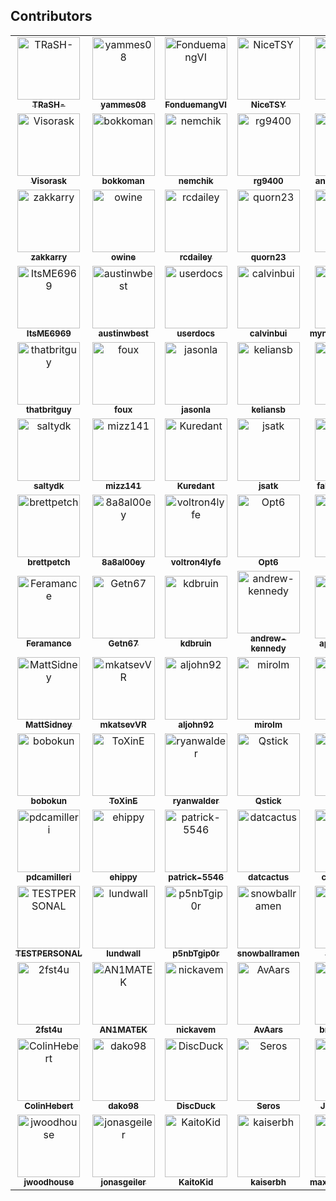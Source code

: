 ## Contributors

<!-- readme: contributors -start -->
<table>
<tr>    
    <td align="center">
        <a href="https://github.com/TRaSH-">
            <img src="https://avatars.githubusercontent.com/u/6155095?v=4&v=4" width="100;" alt="TRaSH-"/>
            <br />
            <sub><b>TRaSH-</b></sub>
        </a>
    </td>    
    <td align="center">
        <a href="https://github.com/yammes08">
            <img src="https://avatars.githubusercontent.com/u/111231042?v=4&v=4" width="100;" alt="yammes08"/>
            <br />
            <sub><b>yammes08</b></sub>
        </a>
    </td>    
    <td align="center">
        <a href="https://github.com/FonduemangVI">
            <img src="https://avatars.githubusercontent.com/u/15520607?v=4&v=4" width="100;" alt="FonduemangVI"/>
            <br />
            <sub><b>FonduemangVI</b></sub>
        </a>
    </td>    
    <td align="center">
        <a href="https://github.com/NiceTSY">
            <img src="https://avatars.githubusercontent.com/u/38940602?v=4&v=4" width="100;" alt="NiceTSY"/>
            <br />
            <sub><b>NiceTSY</b></sub>
        </a>
    </td>    
    <td align="center">
        <a href="https://github.com/nuxencs">
            <img src="https://avatars.githubusercontent.com/u/47067662?v=4&v=4" width="100;" alt="nuxencs"/>
            <br />
            <sub><b>nuxencs</b></sub>
        </a>
    </td>    
    <td align="center">
        <a href="https://github.com/bakerboy448">
            <img src="https://avatars.githubusercontent.com/u/55419169?v=4&v=4" width="100;" alt="bakerboy448"/>
            <br />
            <sub><b>bakerboy448</b></sub>
        </a>
    </td>
</tr>
<tr>    
    <td align="center">
        <a href="https://github.com/Visorask">
            <img src="https://avatars.githubusercontent.com/u/54461452?v=4&v=4" width="100;" alt="Visorask"/>
            <br />
            <sub><b>Visorask</b></sub>
        </a>
    </td>    
    <td align="center">
        <a href="https://github.com/bokkoman">
            <img src="https://avatars.githubusercontent.com/u/7511367?v=4&v=4" width="100;" alt="bokkoman"/>
            <br />
            <sub><b>bokkoman</b></sub>
        </a>
    </td>    
    <td align="center">
        <a href="https://github.com/nemchik">
            <img src="https://avatars.githubusercontent.com/u/725456?v=4&v=4" width="100;" alt="nemchik"/>
            <br />
            <sub><b>nemchik</b></sub>
        </a>
    </td>    
    <td align="center">
        <a href="https://github.com/rg9400">
            <img src="https://avatars.githubusercontent.com/u/39887349?v=4&v=4" width="100;" alt="rg9400"/>
            <br />
            <sub><b>rg9400</b></sub>
        </a>
    </td>    
    <td align="center">
        <a href="https://github.com/andersbjorshol">
            <img src="https://avatars.githubusercontent.com/u/161516010?v=4&v=4" width="100;" alt="andersbjorshol"/>
            <br />
            <sub><b>andersbjorshol</b></sub>
        </a>
    </td>    
    <td align="center">
        <a href="https://github.com/sadstan">
            <img src="https://avatars.githubusercontent.com/u/76420253?v=4&v=4" width="100;" alt="sadstan"/>
            <br />
            <sub><b>sadstan</b></sub>
        </a>
    </td>
</tr>
<tr>    
    <td align="center">
        <a href="https://github.com/zakkarry">
            <img src="https://avatars.githubusercontent.com/u/123845855?v=4&v=4" width="100;" alt="zakkarry"/>
            <br />
            <sub><b>zakkarry</b></sub>
        </a>
    </td>    
    <td align="center">
        <a href="https://github.com/owine">
            <img src="https://avatars.githubusercontent.com/u/4283702?v=4&v=4" width="100;" alt="owine"/>
            <br />
            <sub><b>owine</b></sub>
        </a>
    </td>    
    <td align="center">
        <a href="https://github.com/rcdailey">
            <img src="https://avatars.githubusercontent.com/u/1768054?v=4&v=4" width="100;" alt="rcdailey"/>
            <br />
            <sub><b>rcdailey</b></sub>
        </a>
    </td>    
    <td align="center">
        <a href="https://github.com/quorn23">
            <img src="https://avatars.githubusercontent.com/u/6703012?v=4&v=4" width="100;" alt="quorn23"/>
            <br />
            <sub><b>quorn23</b></sub>
        </a>
    </td>    
    <td align="center">
        <a href="https://github.com/kantjer01">
            <img src="https://avatars.githubusercontent.com/u/140897249?v=4&v=4" width="100;" alt="kantjer01"/>
            <br />
            <sub><b>kantjer01</b></sub>
        </a>
    </td>    
    <td align="center">
        <a href="https://github.com/4l3-X">
            <img src="https://avatars.githubusercontent.com/u/108864960?v=4&v=4" width="100;" alt="4l3-X"/>
            <br />
            <sub><b>4l3-X</b></sub>
        </a>
    </td>
</tr>
<tr>    
    <td align="center">
        <a href="https://github.com/ItsME6969">
            <img src="https://avatars.githubusercontent.com/u/89707006?v=4&v=4" width="100;" alt="ItsME6969"/>
            <br />
            <sub><b>ItsME6969</b></sub>
        </a>
    </td>    
    <td align="center">
        <a href="https://github.com/austinwbest">
            <img src="https://avatars.githubusercontent.com/u/8321115?v=4&v=4" width="100;" alt="austinwbest"/>
            <br />
            <sub><b>austinwbest</b></sub>
        </a>
    </td>    
    <td align="center">
        <a href="https://github.com/userdocs">
            <img src="https://avatars.githubusercontent.com/u/16525024?v=4&v=4" width="100;" alt="userdocs"/>
            <br />
            <sub><b>userdocs</b></sub>
        </a>
    </td>    
    <td align="center">
        <a href="https://github.com/calvinbui">
            <img src="https://avatars.githubusercontent.com/u/3604363?v=4&v=4" width="100;" alt="calvinbui"/>
            <br />
            <sub><b>calvinbui</b></sub>
        </a>
    </td>    
    <td align="center">
        <a href="https://github.com/mynameisbogdan">
            <img src="https://avatars.githubusercontent.com/u/707714?v=4&v=4" width="100;" alt="mynameisbogdan"/>
            <br />
            <sub><b>mynameisbogdan</b></sub>
        </a>
    </td>    
    <td align="center">
        <a href="https://github.com/doob187">
            <img src="https://avatars.githubusercontent.com/u/60312740?v=4&v=4" width="100;" alt="doob187"/>
            <br />
            <sub><b>doob187</b></sub>
        </a>
    </td>
</tr>
<tr>    
    <td align="center">
        <a href="https://github.com/thatbritguy">
            <img src="https://avatars.githubusercontent.com/u/10825337?v=4&v=4" width="100;" alt="thatbritguy"/>
            <br />
            <sub><b>thatbritguy</b></sub>
        </a>
    </td>    
    <td align="center">
        <a href="https://github.com/foux">
            <img src="https://avatars.githubusercontent.com/u/246550?v=4&v=4" width="100;" alt="foux"/>
            <br />
            <sub><b>foux</b></sub>
        </a>
    </td>    
    <td align="center">
        <a href="https://github.com/jasonla">
            <img src="https://avatars.githubusercontent.com/u/12141407?v=4&v=4" width="100;" alt="jasonla"/>
            <br />
            <sub><b>jasonla</b></sub>
        </a>
    </td>    
    <td align="center">
        <a href="https://github.com/keliansb">
            <img src="https://avatars.githubusercontent.com/u/22099779?v=4&v=4" width="100;" alt="keliansb"/>
            <br />
            <sub><b>keliansb</b></sub>
        </a>
    </td>    
    <td align="center">
        <a href="https://github.com/Roxedus">
            <img src="https://avatars.githubusercontent.com/u/7110194?v=4&v=4" width="100;" alt="Roxedus"/>
            <br />
            <sub><b>Roxedus</b></sub>
        </a>
    </td>    
    <td align="center">
        <a href="https://github.com/SeiyaGame">
            <img src="https://avatars.githubusercontent.com/u/40237982?v=4&v=4" width="100;" alt="SeiyaGame"/>
            <br />
            <sub><b>SeiyaGame</b></sub>
        </a>
    </td>
</tr>
<tr>    
    <td align="center">
        <a href="https://github.com/saltydk">
            <img src="https://avatars.githubusercontent.com/u/6587950?v=4&v=4" width="100;" alt="saltydk"/>
            <br />
            <sub><b>saltydk</b></sub>
        </a>
    </td>    
    <td align="center">
        <a href="https://github.com/mizz141">
            <img src="https://avatars.githubusercontent.com/u/20839616?v=4&v=4" width="100;" alt="mizz141"/>
            <br />
            <sub><b>mizz141</b></sub>
        </a>
    </td>    
    <td align="center">
        <a href="https://github.com/Kuredant">
            <img src="https://avatars.githubusercontent.com/u/1890076?v=4&v=4" width="100;" alt="Kuredant"/>
            <br />
            <sub><b>Kuredant</b></sub>
        </a>
    </td>    
    <td align="center">
        <a href="https://github.com/jsatk">
            <img src="https://avatars.githubusercontent.com/u/1005550?v=4&v=4" width="100;" alt="jsatk"/>
            <br />
            <sub><b>jsatk</b></sub>
        </a>
    </td>    
    <td align="center">
        <a href="https://github.com/fabricionaweb">
            <img src="https://avatars.githubusercontent.com/u/15933?v=4&v=4" width="100;" alt="fabricionaweb"/>
            <br />
            <sub><b>fabricionaweb</b></sub>
        </a>
    </td>    
    <td align="center">
        <a href="https://github.com/Davo1624">
            <img src="https://avatars.githubusercontent.com/u/85573606?v=4&v=4" width="100;" alt="Davo1624"/>
            <br />
            <sub><b>Davo1624</b></sub>
        </a>
    </td>
</tr>
<tr>    
    <td align="center">
        <a href="https://github.com/brettpetch">
            <img src="https://avatars.githubusercontent.com/u/38706195?v=4&v=4" width="100;" alt="brettpetch"/>
            <br />
            <sub><b>brettpetch</b></sub>
        </a>
    </td>    
    <td align="center">
        <a href="https://github.com/8a8al00ey">
            <img src="https://avatars.githubusercontent.com/u/109389709?v=4&v=4" width="100;" alt="8a8al00ey"/>
            <br />
            <sub><b>8a8al00ey</b></sub>
        </a>
    </td>    
    <td align="center">
        <a href="https://github.com/voltron4lyfe">
            <img src="https://avatars.githubusercontent.com/u/55123373?v=4&v=4" width="100;" alt="voltron4lyfe"/>
            <br />
            <sub><b>voltron4lyfe</b></sub>
        </a>
    </td>    
    <td align="center">
        <a href="https://github.com/Opt6">
            <img src="https://avatars.githubusercontent.com/u/82363306?v=4&v=4" width="100;" alt="Opt6"/>
            <br />
            <sub><b>Opt6</b></sub>
        </a>
    </td>    
    <td align="center">
        <a href="https://github.com/KnifeFed">
            <img src="https://avatars.githubusercontent.com/u/85502276?v=4&v=4" width="100;" alt="KnifeFed"/>
            <br />
            <sub><b>KnifeFed</b></sub>
        </a>
    </td>    
    <td align="center">
        <a href="https://github.com/Appoxo">
            <img src="https://avatars.githubusercontent.com/u/17850993?v=4&v=4" width="100;" alt="Appoxo"/>
            <br />
            <sub><b>Appoxo</b></sub>
        </a>
    </td>
</tr>
<tr>    
    <td align="center">
        <a href="https://github.com/Feramance">
            <img src="https://avatars.githubusercontent.com/u/38938175?v=4&v=4" width="100;" alt="Feramance"/>
            <br />
            <sub><b>Feramance</b></sub>
        </a>
    </td>    
    <td align="center">
        <a href="https://github.com/Getn67">
            <img src="https://avatars.githubusercontent.com/u/51862012?v=4&v=4" width="100;" alt="Getn67"/>
            <br />
            <sub><b>Getn67</b></sub>
        </a>
    </td>    
    <td align="center">
        <a href="https://github.com/kdbruin">
            <img src="https://avatars.githubusercontent.com/u/3851711?v=4&v=4" width="100;" alt="kdbruin"/>
            <br />
            <sub><b>kdbruin</b></sub>
        </a>
    </td>    
    <td align="center">
        <a href="https://github.com/andrew-kennedy">
            <img src="https://avatars.githubusercontent.com/u/2387159?v=4&v=4" width="100;" alt="andrew-kennedy"/>
            <br />
            <sub><b>andrew-kennedy</b></sub>
        </a>
    </td>    
    <td align="center">
        <a href="https://github.com/appiekap653">
            <img src="https://avatars.githubusercontent.com/u/29512159?v=4&v=4" width="100;" alt="appiekap653"/>
            <br />
            <sub><b>appiekap653</b></sub>
        </a>
    </td>    
    <td align="center">
        <a href="https://github.com/Drapersniper">
            <img src="https://avatars.githubusercontent.com/u/27962761?v=4&v=4" width="100;" alt="Drapersniper"/>
            <br />
            <sub><b>Drapersniper</b></sub>
        </a>
    </td>
</tr>
<tr>    
    <td align="center">
        <a href="https://github.com/MattSidney">
            <img src="https://avatars.githubusercontent.com/u/45581528?v=4&v=4" width="100;" alt="MattSidney"/>
            <br />
            <sub><b>MattSidney</b></sub>
        </a>
    </td>    
    <td align="center">
        <a href="https://github.com/mkatsevVR">
            <img src="https://avatars.githubusercontent.com/u/911677?v=4&v=4" width="100;" alt="mkatsevVR"/>
            <br />
            <sub><b>mkatsevVR</b></sub>
        </a>
    </td>    
    <td align="center">
        <a href="https://github.com/aljohn92">
            <img src="https://avatars.githubusercontent.com/u/16975578?v=4&v=4" width="100;" alt="aljohn92"/>
            <br />
            <sub><b>aljohn92</b></sub>
        </a>
    </td>    
    <td align="center">
        <a href="https://github.com/mirolm">
            <img src="https://avatars.githubusercontent.com/u/9135358?v=4&v=4" width="100;" alt="mirolm"/>
            <br />
            <sub><b>mirolm</b></sub>
        </a>
    </td>    
    <td align="center">
        <a href="https://github.com/mrhotio">
            <img src="https://avatars.githubusercontent.com/u/26902309?v=4&v=4" width="100;" alt="mrhotio"/>
            <br />
            <sub><b>mrhotio</b></sub>
        </a>
    </td>    
    <td align="center">
        <a href="https://github.com/mvanbaak">
            <img src="https://avatars.githubusercontent.com/u/1928231?v=4&v=4" width="100;" alt="mvanbaak"/>
            <br />
            <sub><b>mvanbaak</b></sub>
        </a>
    </td>
</tr>
<tr>    
    <td align="center">
        <a href="https://github.com/bobokun">
            <img src="https://avatars.githubusercontent.com/u/12660469?v=4&v=4" width="100;" alt="bobokun"/>
            <br />
            <sub><b>bobokun</b></sub>
        </a>
    </td>    
    <td align="center">
        <a href="https://github.com/ToXinE">
            <img src="https://avatars.githubusercontent.com/u/6205053?v=4&v=4" width="100;" alt="ToXinE"/>
            <br />
            <sub><b>ToXinE</b></sub>
        </a>
    </td>    
    <td align="center">
        <a href="https://github.com/ryanwalder">
            <img src="https://avatars.githubusercontent.com/u/10901150?v=4&v=4" width="100;" alt="ryanwalder"/>
            <br />
            <sub><b>ryanwalder</b></sub>
        </a>
    </td>    
    <td align="center">
        <a href="https://github.com/Qstick">
            <img src="https://avatars.githubusercontent.com/u/376117?v=4&v=4" width="100;" alt="Qstick"/>
            <br />
            <sub><b>Qstick</b></sub>
        </a>
    </td>    
    <td align="center">
        <a href="https://github.com/qsuicide">
            <img src="https://avatars.githubusercontent.com/u/107214609?v=4&v=4" width="100;" alt="qsuicide"/>
            <br />
            <sub><b>qsuicide</b></sub>
        </a>
    </td>    
    <td align="center">
        <a href="https://github.com/Plancke">
            <img src="https://avatars.githubusercontent.com/u/1756802?v=4&v=4" width="100;" alt="Plancke"/>
            <br />
            <sub><b>Plancke</b></sub>
        </a>
    </td>
</tr>
<tr>    
    <td align="center">
        <a href="https://github.com/pdcamilleri">
            <img src="https://avatars.githubusercontent.com/u/1164501?v=4&v=4" width="100;" alt="pdcamilleri"/>
            <br />
            <sub><b>pdcamilleri</b></sub>
        </a>
    </td>    
    <td align="center">
        <a href="https://github.com/ehippy">
            <img src="https://avatars.githubusercontent.com/u/157220?v=4&v=4" width="100;" alt="ehippy"/>
            <br />
            <sub><b>ehippy</b></sub>
        </a>
    </td>    
    <td align="center">
        <a href="https://github.com/patrick-5546">
            <img src="https://avatars.githubusercontent.com/u/65756895?v=4&v=4" width="100;" alt="patrick-5546"/>
            <br />
            <sub><b>patrick-5546</b></sub>
        </a>
    </td>    
    <td align="center">
        <a href="https://github.com/datcactus">
            <img src="https://avatars.githubusercontent.com/u/107456394?v=4&v=4" width="100;" alt="datcactus"/>
            <br />
            <sub><b>datcactus</b></sub>
        </a>
    </td>    
    <td align="center">
        <a href="https://github.com/cynicalgeek">
            <img src="https://avatars.githubusercontent.com/u/12488767?v=4&v=4" width="100;" alt="cynicalgeek"/>
            <br />
            <sub><b>cynicalgeek</b></sub>
        </a>
    </td>    
    <td align="center">
        <a href="https://github.com/garypiner">
            <img src="https://avatars.githubusercontent.com/u/36236331?v=4&v=4" width="100;" alt="garypiner"/>
            <br />
            <sub><b>garypiner</b></sub>
        </a>
    </td>
</tr>
<tr>    
    <td align="center">
        <a href="https://github.com/TESTPERSONAL">
            <img src="https://avatars.githubusercontent.com/u/6664588?v=4&v=4" width="100;" alt="TESTPERSONAL"/>
            <br />
            <sub><b>TESTPERSONAL</b></sub>
        </a>
    </td>    
    <td align="center">
        <a href="https://github.com/lundwall">
            <img src="https://avatars.githubusercontent.com/u/23060984?v=4&v=4" width="100;" alt="lundwall"/>
            <br />
            <sub><b>lundwall</b></sub>
        </a>
    </td>    
    <td align="center">
        <a href="https://github.com/p5nbTgip0r">
            <img src="https://avatars.githubusercontent.com/u/32445075?v=4&v=4" width="100;" alt="p5nbTgip0r"/>
            <br />
            <sub><b>p5nbTgip0r</b></sub>
        </a>
    </td>    
    <td align="center">
        <a href="https://github.com/snowballramen">
            <img src="https://avatars.githubusercontent.com/u/97920769?v=4&v=4" width="100;" alt="snowballramen"/>
            <br />
            <sub><b>snowballramen</b></sub>
        </a>
    </td>    
    <td align="center">
        <a href="https://github.com/s0up4200">
            <img src="https://avatars.githubusercontent.com/u/18177310?v=4&v=4" width="100;" alt="s0up4200"/>
            <br />
            <sub><b>s0up4200</b></sub>
        </a>
    </td>    
    <td align="center">
        <a href="https://github.com/thezoggy">
            <img src="https://avatars.githubusercontent.com/u/500882?v=4&v=4" width="100;" alt="thezoggy"/>
            <br />
            <sub><b>thezoggy</b></sub>
        </a>
    </td>
</tr>
<tr>    
    <td align="center">
        <a href="https://github.com/2fst4u">
            <img src="https://avatars.githubusercontent.com/u/15257926?v=4&v=4" width="100;" alt="2fst4u"/>
            <br />
            <sub><b>2fst4u</b></sub>
        </a>
    </td>    
    <td align="center">
        <a href="https://github.com/AN1MATEK">
            <img src="https://avatars.githubusercontent.com/u/15142596?v=4&v=4" width="100;" alt="AN1MATEK"/>
            <br />
            <sub><b>AN1MATEK</b></sub>
        </a>
    </td>    
    <td align="center">
        <a href="https://github.com/nickavem">
            <img src="https://avatars.githubusercontent.com/u/72708798?v=4&v=4" width="100;" alt="nickavem"/>
            <br />
            <sub><b>nickavem</b></sub>
        </a>
    </td>    
    <td align="center">
        <a href="https://github.com/AvAars">
            <img src="https://avatars.githubusercontent.com/u/38613762?v=4&v=4" width="100;" alt="AvAars"/>
            <br />
            <sub><b>AvAars</b></sub>
        </a>
    </td>    
    <td align="center">
        <a href="https://github.com/briandipalma">
            <img src="https://avatars.githubusercontent.com/u/1597820?v=4&v=4" width="100;" alt="briandipalma"/>
            <br />
            <sub><b>briandipalma</b></sub>
        </a>
    </td>    
    <td align="center">
        <a href="https://github.com/ChaseBro">
            <img src="https://avatars.githubusercontent.com/u/290461?v=4&v=4" width="100;" alt="ChaseBro"/>
            <br />
            <sub><b>ChaseBro</b></sub>
        </a>
    </td>
</tr>
<tr>    
    <td align="center">
        <a href="https://github.com/ColinHebert">
            <img src="https://avatars.githubusercontent.com/u/232139?v=4&v=4" width="100;" alt="ColinHebert"/>
            <br />
            <sub><b>ColinHebert</b></sub>
        </a>
    </td>    
    <td align="center">
        <a href="https://github.com/dako98">
            <img src="https://avatars.githubusercontent.com/u/8067383?v=4&v=4" width="100;" alt="dako98"/>
            <br />
            <sub><b>dako98</b></sub>
        </a>
    </td>    
    <td align="center">
        <a href="https://github.com/DiscDuck">
            <img src="https://avatars.githubusercontent.com/u/77843475?v=4&v=4" width="100;" alt="DiscDuck"/>
            <br />
            <sub><b>DiscDuck</b></sub>
        </a>
    </td>    
    <td align="center">
        <a href="https://github.com/Seros">
            <img src="https://avatars.githubusercontent.com/u/9016208?v=4&v=4" width="100;" alt="Seros"/>
            <br />
            <sub><b>Seros</b></sub>
        </a>
    </td>    
    <td align="center">
        <a href="https://github.com/JackGameer">
            <img src="https://avatars.githubusercontent.com/u/2633890?v=4&v=4" width="100;" alt="JackGameer"/>
            <br />
            <sub><b>JackGameer</b></sub>
        </a>
    </td>    
    <td align="center">
        <a href="https://github.com/jalmansor">
            <img src="https://avatars.githubusercontent.com/u/79274231?v=4&v=4" width="100;" alt="jalmansor"/>
            <br />
            <sub><b>jalmansor</b></sub>
        </a>
    </td>
</tr>
<tr>    
    <td align="center">
        <a href="https://github.com/jwoodhouse">
            <img src="https://avatars.githubusercontent.com/u/23200350?v=4&v=4" width="100;" alt="jwoodhouse"/>
            <br />
            <sub><b>jwoodhouse</b></sub>
        </a>
    </td>    
    <td align="center">
        <a href="https://github.com/jonasgeiler">
            <img src="https://avatars.githubusercontent.com/u/10259118?v=4&v=4" width="100;" alt="jonasgeiler"/>
            <br />
            <sub><b>jonasgeiler</b></sub>
        </a>
    </td>    
    <td align="center">
        <a href="https://github.com/KaitoKid">
            <img src="https://avatars.githubusercontent.com/u/9055441?v=4&v=4" width="100;" alt="KaitoKid"/>
            <br />
            <sub><b>KaitoKid</b></sub>
        </a>
    </td>    
    <td align="center">
        <a href="https://github.com/kaiserbh">
            <img src="https://avatars.githubusercontent.com/u/41852205?v=4&v=4" width="100;" alt="kaiserbh"/>
            <br />
            <sub><b>kaiserbh</b></sub>
        </a>
    </td>    
    <td align="center">
        <a href="https://github.com/maximuskowalski">
            <img src="https://avatars.githubusercontent.com/u/13492750?v=4&v=4" width="100;" alt="maximuskowalski"/>
            <br />
            <sub><b>maximuskowalski</b></sub>
        </a>
    </td>    
    <td align="center">
        <a href="https://github.com/nmcc1212">
            <img src="https://avatars.githubusercontent.com/u/48334675?v=4&v=4" width="100;" alt="nmcc1212"/>
            <br />
            <sub><b>nmcc1212</b></sub>
        </a>
    </td>
</tr>
</table>

<!-- readme: contributors -end -->
